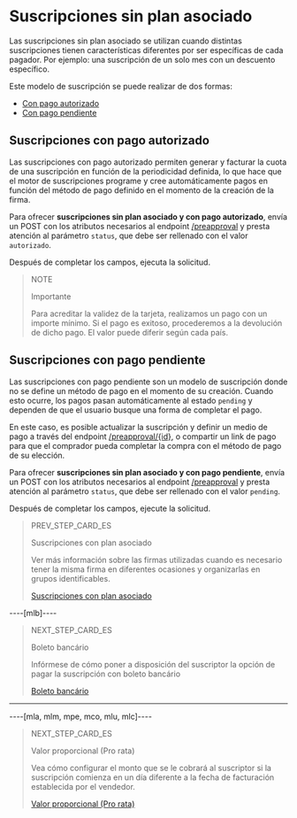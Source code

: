 # Suscripciones sin plan asociado

Las suscripciones sin plan asociado se utilizan cuando distintas suscripciones tienen características diferentes por ser específicas de cada pagador. Por ejemplo: una suscripción de un solo mes con un descuento específico.

Este modelo de suscripción se puede realizar de dos formas: 

* [Con pago autorizado](/developers/es/guides/subscriptions/integration-configuration/subscription-no-associated-plan#bookmark_suscripciones_con_pago_autorizado) 
* [Con pago pendiente](/developers/es/guides/subscriptions/integration-configuration/subscription-no-associated-plan#bookmark_suscripciones_con_pago_pendiente)

## Suscripciones con pago autorizado

Las suscripciones con pago autorizado permiten generar y facturar la cuota de una suscripción en función de la periodicidad definida, lo que hace que el motor de suscripciones programe y cree automáticamente pagos en función del método de pago definido en el momento de la creación de la firma.

Para ofrecer **suscripciones sin plan asociado y con pago autorizado**, envía un POST con los atributos necesarios al endpoint [/preapproval](https://www.mercadopago[FAKER][URL][DOMAIN]/developers/es/reference/subscriptions/_preapproval/post) y presta atención al parámetro `status`, que debe ser rellenado con el valor `autorizado`. 

Después de completar los campos, ejecuta la solicitud.

> NOTE
>
> Importante
>
> Para acreditar la validez de la tarjeta, realizamos un pago con un importe mínimo. Si el pago es exitoso, procederemos a la devolución de dicho pago. El valor puede diferir según cada país.

## Suscripciones con pago pendiente 

Las suscripciones con pago pendiente son un modelo de suscripción donde no se define un método de pago en el momento de su creación. Cuando esto ocurre, los pagos pasan automáticamente al estado `pending` y dependen de que el usuario busque una forma de completar el pago.

En este caso, es posible actualizar la suscripción y definir un medio de pago a través del endpoint [/preapproval/{id}](https://www.mercadopago[FAKER][URL][DOMAIN]/developers/es/reference/subscriptions/_preapproval_id/put), o compartir un link de pago para que el comprador pueda completar la compra con el método de pago de su elección.

Para ofrecer **suscripciones sin plan asociado y con pago pendiente**, envía un POST con los atributos necesarios al endpoint [/preapproval](https://www.mercadopago[FAKER][URL][DOMAIN]/developers/es/reference/subscriptions/_preapproval/post) y presta atención al parámetro `status`, que debe ser rellenado con el valor `pending`. 

Después de completar los campos, ejecute la solicitud.

> PREV_STEP_CARD_ES
>
> Suscripciones con plan asociado
>
> Ver más información sobre las firmas utilizadas cuando es necesario tener la misma firma en diferentes ocasiones y organizarlas en grupos identificables.
>
> [Suscripciones con plan asociado](/developers/es/docs/subscriptions/integration-configuration/subscriptions-associated-plan)

----[mlb]----
> NEXT_STEP_CARD_ES
>
> Boleto bancário
>
> Infórmese de cómo poner a disposición del suscriptor la opción de pagar la suscripción con boleto bancário
>
> [Boleto bancário](/developers/es/docs/subscriptions/integration-customization/payment-methods/boleto-bancario)
------------

----[mla, mlm, mpe, mco, mlu, mlc]----
> NEXT_STEP_CARD_ES
>
> Valor proporcional (Pro rata)
>
> Vea cómo configurar el monto que se le cobrará al suscriptor si la suscripción comienza en un día diferente a la fecha de facturación establecida por el vendedor.
>
> [Valor proporcional (Pro rata)](/developers/es/docs/subscriptions/integration-customization/payment-methods/proportional-amount)